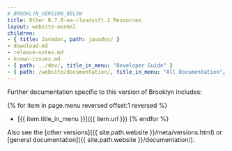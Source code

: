 ```yaml
---
# BROOKLYN_VERSION_BELOW
title: Other 0.7.0-ea-cloudsoft.1 Resources
layout: website-normal
children:
- { title: Javadoc, path: javadoc/ }
- download.md
- release-notes.md
- known-issues.md
- { path: ../dev/, title_in_menu: "Developer Guide" }
- { path: /website/documentation/, title_in_menu: "All Documentation", menu_customization: { force_inactive: true } }
---
```


Further documentation specific to this version of Brooklyn includes:

{% for item in page.menu reversed offset:1 reversed %}
* [{{ item.title_in_menu }}]({{ item.url }})
{% endfor %}

Also see the [other versions]({{ site.path.website }}/meta/versions.html) or [general documentation]({{ site.path.website }}/documentation/).
